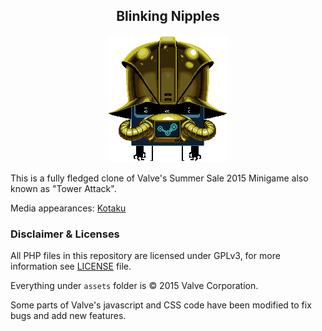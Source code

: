 <h2 align="center">Blinking Nipples</h2>

<p align="center"><img src="/assets/promo_bg/10_space_boss.gif"></p>

This is a fully fledged clone of Valve's Summer Sale 2015 Minigame also known as "Tower Attack".

Media appearances: [Kotaku](https://kotaku.com/the-steam-summer-sale-game-ended-so-players-are-making-1715214618)

### Disclaimer & Licenses

All PHP files in this repository are licensed under GPLv3, for more information see [LICENSE](LICENSE) file.

Everything under `assets` folder is © 2015 Valve Corporation.

Some parts of Valve's javascript and CSS code have been modified to fix bugs and add new features.

